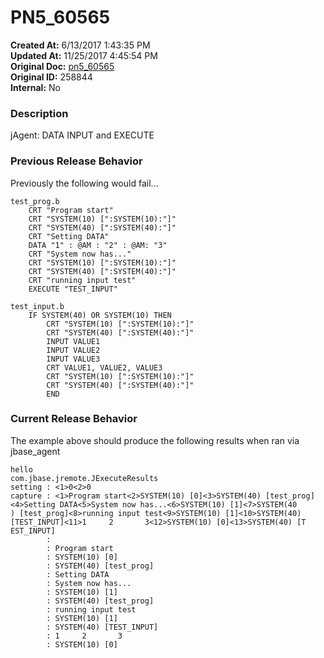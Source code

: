 # PN5_60565

**Created At:** 6/13/2017 1:43:35 PM  
**Updated At:** 11/25/2017 4:45:54 PM  
**Original Doc:** [pn5_60565](https://docs.jbase.com/36526-5-6-2-release-notes/pn5_60565)  
**Original ID:** 258844  
**Internal:** No  


### Description

jAgent: DATA INPUT and EXECUTE



### Previous Release Behavior

Previously the following would fail…

```
test_prog.b
    CRT "Program start"
    CRT "SYSTEM(10) [":SYSTEM(10):"]"
    CRT "SYSTEM(40) [":SYSTEM(40):"]"
    CRT "Setting DATA"
    DATA "1" : @AM : "2" : @AM: "3"
    CRT "System now has..."
    CRT "SYSTEM(10) [":SYSTEM(10):"]"
    CRT "SYSTEM(40) [":SYSTEM(40):"]"
    CRT "running input test"
    EXECUTE "TEST_INPUT"

test_input.b
    IF SYSTEM(40) OR SYSTEM(10) THEN
        CRT "SYSTEM(10) [":SYSTEM(10):"]"
        CRT "SYSTEM(40) [":SYSTEM(40):"]"
        INPUT VALUE1
        INPUT VALUE2
        INPUT VALUE3
        CRT VALUE1, VALUE2, VALUE3
        CRT "SYSTEM(10) [":SYSTEM(10):"]"
        CRT "SYSTEM(40) [":SYSTEM(40):"]"
        END
```



### Current Release Behavior

The example above should produce the following results when ran via jbase\_agent

```
hello
com.jbase.jremote.JExecuteResults
setting : <1>0<2>0
capture : <1>Program start<2>SYSTEM(10) [0]<3>SYSTEM(40) [test_prog]<4>Setting DATA<5>System now has...<6>SYSTEM(10) [1]<7>SYSTEM(40
) [test_prog]<8>running input test<9>SYSTEM(10) [1]<10>SYSTEM(40) [TEST_INPUT]<11>1     2       3<12>SYSTEM(10) [0]<13>SYSTEM(40) [T
EST_INPUT]
        :
        : Program start
        : SYSTEM(10) [0]
        : SYSTEM(40) [test_prog]
        : Setting DATA
        : System now has...
        : SYSTEM(10) [1]
        : SYSTEM(40) [test_prog]
        : running input test
        : SYSTEM(10) [1]
        : SYSTEM(40) [TEST_INPUT]
        : 1     2       3
        : SYSTEM(10) [0]
```
